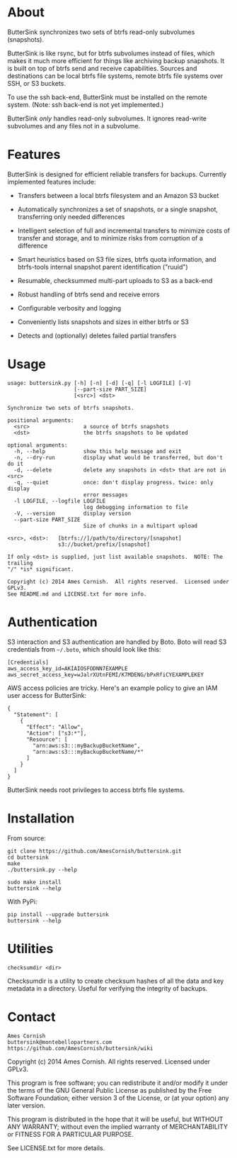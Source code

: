 About
=====

ButterSink synchronizes two sets of btrfs read-only subvolumes
(snapshots).

ButterSink is like rsync, but for btrfs subvolumes instead of files,
which makes it much more efficient for things like archiving backup
snapshots. It is built on top of btrfs send and receive capabilities.
Sources and destinations can be local btrfs file systems, remote btrfs
file systems over SSH, or S3 buckets.

To use the ssh back-end, ButterSink must be installed on the remote
system.  (Note: ssh back-end is not yet implemented.)

ButterSink *only* handles read-only subvolumes. It ignores read-write
subvolumes and any files not in a subvolume.

Features
========

ButterSink is designed for efficient reliable transfers for backups.
Currently implemented features include:

  * Transfers between a local btrfs filesystem and an Amazon S3 bucket

  * Automatically synchronizes a set of snapshots, or a single snapshot,
transferring only needed differences

  * Intelligent selection of full and incremental transfers to minimize costs
of transfer and storage, and to minimize risks from corruption of a difference

  * Smart heuristics based on S3 file sizes, btrfs quota information, and
btrfs-tools internal snapshot parent identification ("ruuid")

  * Resumable, checksummed multi-part uploads to S3 as a back-end

  * Robust handling of btrfs send and receive errors

  * Configurable verbosity and logging

  * Conveniently lists snapshots and sizes in either btrfs or S3

  * Detects and (optionally) deletes failed partial transfers

Usage
=====

~~~~~~~~~~~~~~~~~~~~~~~~~~~~~~~~~~~~~~~~~~~~~~~~~~~~~~~~~~~~~~~~~~~~~~~~~~~
usage: buttersink.py [-h] [-n] [-d] [-q] [-l LOGFILE] [-V]
                     [--part-size PART_SIZE]
                     [<src>] <dst>

Synchronize two sets of btrfs snapshots.

positional arguments:
  <src>                 a source of btrfs snapshots
  <dst>                 the btrfs snapshots to be updated

optional arguments:
  -h, --help            show this help message and exit
  -n, --dry-run         display what would be transferred, but don't do it
  -d, --delete          delete any snapshots in <dst> that are not in <src>
  -q, --quiet           once: don't display progress. twice: only display
                        error messages
  -l LOGFILE, --logfile LOGFILE
                        log debugging information to file
  -V, --version         display version
  --part-size PART_SIZE
                        Size of chunks in a multipart upload

<src>, <dst>:   [btrfs://]/path/to/directory/[snapshot]
                s3://bucket/prefix/[snapshot]

If only <dst> is supplied, just list available snapshots.  NOTE: The trailing
"/" *is* significant.

Copyright (c) 2014 Ames Cornish.  All rights reserved.  Licensed under GPLv3.
See README.md and LICENSE.txt for more info.
~~~~~~~~~~~~~~~~~~~~~~~~~~~~~~~~~~~~~~~~~~~~~~~~~~~~~~~~~~~~~~~~~~~~~~~~~~~

Authentication
==============

S3 interaction and S3 authentication are handled by Boto. Boto will read
S3 credentials from `~/.boto`, which should look like this:

    [Credentials]
    aws_access_key_id=AKIAIOSFODNN7EXAMPLE
    aws_secret_access_key=wJalrXUtnFEMI/K7MDENG/bPxRfiCYEXAMPLEKEY

AWS access policies are tricky. Here's an example policy to give an IAM
user access for ButterSink:

    {
      "Statement": [
        {
          "Effect": "Allow",
          "Action": ["s3:*"],
          "Resource": [
            "arn:aws:s3:::myBackupBucketName",
            "arn:aws:s3:::myBackupBucketName/*"
          ]
        }
      ]
    }

ButterSink needs root privileges to access btrfs file systems.

Installation
============

From source:

    git clone https://github.com/AmesCornish/buttersink.git
    cd buttersink
    make
    ./buttersink.py --help

    sudo make install
    buttersink --help

With PyPi:

    pip install --upgrade buttersink
    buttersink --help

Utilities
=========

    checksumdir <dir>

Checksumdir is a utility to create checksum hashes of all the data and key
metadata in a directory.  Useful for verifying the integrity of backups.

Contact
=======

    Ames Cornish
    buttersink@montebellopartners.com
    https://github.com/AmesCornish/buttersink/wiki

Copyright (c) 2014 Ames Cornish. All rights reserved. Licensed under
GPLv3.

This program is free software; you can redistribute it and/or modify it
under the terms of the GNU General Public License as published by the
Free Software Foundation; either version 3 of the License, or (at your
option) any later version.

This program is distributed in the hope that it will be useful, but
WITHOUT ANY WARRANTY; without even the implied warranty of
MERCHANTABILITY or FITNESS FOR A PARTICULAR PURPOSE.

See LICENSE.txt for more details.
